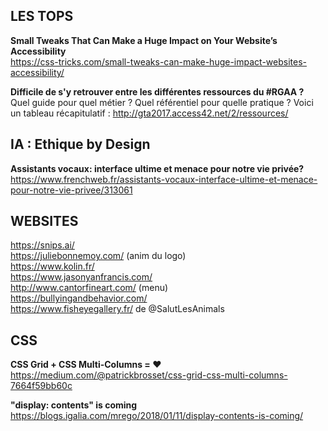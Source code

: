 ## LES TOPS

**Small Tweaks That Can Make a Huge Impact on Your Website’s Accessibility**  
https://css-tricks.com/small-tweaks-can-make-huge-impact-websites-accessibility/

**Difficile de s'y retrouver entre les différentes ressources du #RGAA ?**   
Quel guide pour quel métier ? Quel référentiel pour quelle pratique ? Voici un tableau récapitulatif :
http://gta2017.access42.net/2/ressources/

## IA : Ethique by Design

**Assistants vocaux: interface ultime et menace pour notre vie privée?**
https://www.frenchweb.fr/assistants-vocaux-interface-ultime-et-menace-pour-notre-vie-privee/313061


## WEBSITES

https://snips.ai/  
https://juliebonnemoy.com/ (anim du logo)  
https://www.kolin.fr/  
https://www.jasonyanfrancis.com/  
http://www.cantorfineart.com/ (menu)  
https://bullyingandbehavior.com/  
https://www.fisheyegallery.fr/ de @SalutLesAnimals  


## CSS

**CSS Grid + CSS Multi-Columns = ♥**  
https://medium.com/@patrickbrosset/css-grid-css-multi-columns-7664f59bb60c

**"display: contents" is coming**  
https://blogs.igalia.com/mrego/2018/01/11/display-contents-is-coming/
